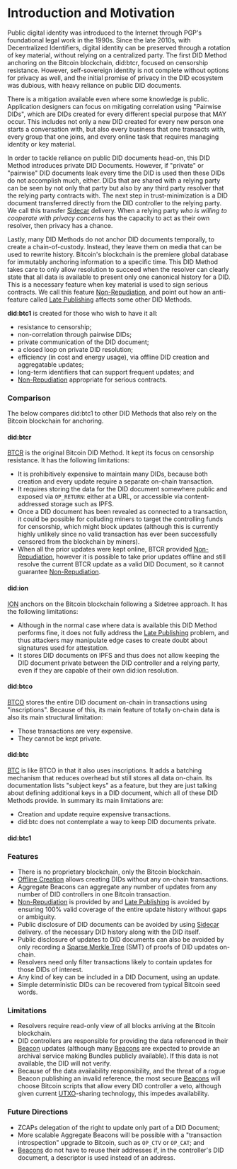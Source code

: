 # Introduction and Motivation

Public digital identity was introduced to the Internet through PGP's foundational
legal work in the 1990s. Since the late 2010s, with Decentralized Identifiers,
digital identity can be preserved through a rotation of key material, without
relying on a centralized party. The first DID Method anchoring on the Bitcoin
blockchain, did:btcr, focused on censorship resistance. However, self-sovereign
identity is not complete without options for privacy as well, and the initial
promise of privacy in the DID ecosystem was dubious, with heavy reliance on
public DID documents.

There is a mitigation available even where some knowledge is public.
Application designers can focus on mitigating correlation using "Pairwise DIDs",
which are DIDs created for every different special purpose that MAY occur. This
includes not only a new DID created for every new person one starts a conversation
with, but also every business that one transacts with, every group that one
joins, and every online task that requires managing identity or key material.

In order to tackle reliance on public DID documents head-on, this DID Method
introduces private DID Documents. However, if "private" or "pairwise" DID
documents leak every time the DID is used then these DIDs do not accomplish
much, either. DIDs that are shared with a relying party can be seen by not only
that party but also by any third party resolver that the relying party contracts
with. The next step in trust-minimization is a DID document transferred directly
from the DID controller to the relying party. We call this transfer
[Sidecar](/spec/terms.md#sidecar) delivery. When a relying party *who is
willing to cooperate with privacy concerns* has the capacity to act as their own
resolver, then privacy has a chance.

Lastly, many DID Methods do not anchor DID documents temporally, to create a
chain-of-custody. Instead, they leave them on media that can be used to rewrite
history. Bitcoin's blockchain is the premiere global database for immutably
anchoring information to a specific time. This DID Method takes care to only
allow resolution to succeed when the resolver can clearly state that all data is
available to present only one canonical history for a DID. This is a necessary
feature when key material is used to sign serious contracts. We call this feature
[Non-Repudiation](/spec/terms.md#non-repudiation), and point out how an
anti-feature called [Late Publishing](/spec/terms.md#late-publishing) affects
some other DID Methods.

**did:btc1** is created for those who wish to have it all:

* resistance to censorship;
* non-correlation through pairwise DIDs;
* private communication of the DID document;
* a closed loop on private DID resolution;
* efficiency (in cost and energy usage), via offline DID creation and aggregatable
  updates;
* long-term identifiers that can support frequent updates; and
* [Non-Repudiation](/spec/terms.md#non-repudiation) appropriate for serious contracts.

### Comparison

The below compares did:btc1 to other DID Methods that also rely on the Bitcoin blockchain for anchoring.

#### did:btcr

[BTCR](https://w3c-ccg.github.io/didm-btcr/) is the original Bitcoin DID Method.  It kept its focus on censorship
resistance. It has the following limitations:

* It is prohibitively expensive to maintain many DIDs, because both creation and
  every update require a separate on-chain transaction.
* It requires storing the data for the DID document somewhere public and exposed
  via `OP_RETURN`: either at a URL, or accessible via content-addressed storage such
  as IPFS.
* Once a DID document has been revealed as connected to a transaction, it could
  be possible for colluding miners to target the controlling funds for censorship,
  which might block updates (although this is currently highly unlikely since no
  valid transaction has ever been successfully censored from the blockchain by
  miners).
* When all the prior updates were kept online, BTCR provided [Non-Repudiation](/spec/terms.md#non-repudiation),
  however it is possible to take prior updates offline and still resolve the
  current BTCR update as a valid DID Document, so it cannot guarantee [Non-Repudiation](/spec/terms.md#non-repudiation).

#### did:ion

[ION](https://identity.foundation/ion/) anchors on the Bitcoin blockchain following a Sidetree approach. It has the
following limitations:

* Although in the normal case where data is available this DID Method performs
  fine, it does not fully address the [Late Publishing](/spec/terms.md#late-publishing)
  problem, and thus attackers may manipulate edge cases to create doubt about
  signatures used for attestation.
* It stores DID documents on IPFS and thus does not allow keeping the DID document
  private between the DID controller and a relying party, even if they are capable of
  their own did:ion resolution.

#### did:btco

[BTCO](https://identity.foundation/labs-ordinals-plus/btco-did-method/) stores
the entire DID document on-chain in transactions using "inscriptions". Because
of this, its main feature of totally on-chain data is also its main structural
limitation:

* Those transactions are very expensive.
* They cannot be kept private.

#### did:btc

[BTC](https://microstrategy.github.io/did-btc-spec/) is like BTCO in that it
also uses inscriptions. It adds a batching mechanism that reduces overhead but
still stores all data on-chain. Its documentation lists "subject keys" as a
feature, but they are just talking about defining additional keys in a DID
document, which all of these DID Methods provide. In summary its main limitations
are:

* Creation and update require expensive transactions.
* did:btc does not contemplate a way to keep DID documents private.

#### did:btc1

### Features

* There is no proprietary blockchain, only the Bitcoin blockchain.
* [Offline Creation](/spec/terms.md#offline-creation) allows creating DIDs
  without any on-chain transactions.
* Aggregate Beacons can aggregate any number of updates from any number of DID
  controllers in one Bitcoin transaction.
* [Non-Repudiation](/spec/terms.md#non-repudiation) is provided by and
  [Late Publishing](/spec/terms.md#late-publishing) is avoided by ensuring
  100% valid coverage of the entire update history without gaps or ambiguity.
* Public disclosure of DID documents can be avoided by using
  [Sidecar](/spec/terms.md#sidecar) delivery.
  of the necessary DID history along with the DID itself.
* Public disclosure of updates to DID documents can also be avoided by only
  recording a [Sparse Merkle Tree](/spec/terms.md#sparse-merkle-tree) (SMT)
  of proofs of DID updates on-chain.
* Resolvers need only filter transactions likely to contain updates for those
  DIDs of interest.
* Any kind of key can be included in a DID Document, using an update.
* Simple deterministic DIDs can be recovered from typical Bitcoin seed words.

### Limitations

* Resolvers require read-only view of all blocks arriving at the Bitcoin blockchain.
* DID controllers are responsible for providing the data referenced in their
  [Beacon](/spec/terms.md#beacon) updates (although many
  [Beacons](/spec/terms.md#beacon) are expected to provide an archival
  service making Bundles publicly available).  If this data is not available, the
  DID will not verify.
* Because of the data availability responsibility, and the threat of a rogue
  Beacon publishing an invalid reference, the most secure [Beacons](/spec/terms.md#beacon)
  will choose Bitcoin scripts that allow every DID controller a veto, although
  given current [UTXO](/spec/terms.md#unspent-transaction-output)-sharing
  technology, this impedes availability.

### Future Directions

* ZCAPs delegation of the right to update only part of a DID Document;
* More scalable Aggregate Beacons will be possible with a "transaction introspection"
  upgrade to Bitcoin, such as `OP_CTV` or `OP_CAT`; and
* [Beacons](/spec/terms.md#beacon) do not have to reuse their addresses if, in the controller's DID document,
  a descriptor is used instead of an address.
